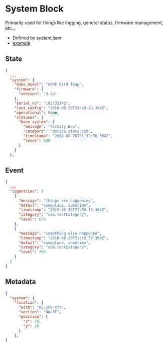 # System Block

Primarily used for things like logging, general status, firmware management, etc...

* Defined by [<em>system.json</em>](../../schema/state_system.json)
* [example](../../tests/state.tests/example.json)

## State
```json
{
  ...
  "system": {
    "make_model": "ACME Bird Trap",
    "firmware": {
      "version": "3.2a"
    },
    "serial_no": "182732142",
    "last_config": "2018-08-26T21:49:29.364Z",
    "operational": true,
    "statuses": {
      "base_system": {
        "message": "Tickity Boo",
        "category": "device.state.com",
        "timestamp": "2018-08-26T21:39:30.364Z",
        "level": 600
      }
    }
  },
  ```

## Event

```json
{
  ...
  "logentries": [
    {
      "message": "things are happening",
      "detail": "someplace, sometime",
      "timestamp": "2018-08-26T21:39:19.364Z",
      "category": "com.testCategory",
      "level": 600
    },
    {
      "message": "something else happened",
      "timestamp": "2018-08-26T21:39:39.364Z",
      "detail": "someplace, sometime",
      "category": "com.testCategory",
      "level": 700
    }
  ]
}

```

## Metadata
```JSON
{
  "system": {
    "location": {
      "site": "US-SFO-XYY",
      "section": "NW-2F",
      "position": {
        "x": 10,
        "y": 20
      }
    },
}
```